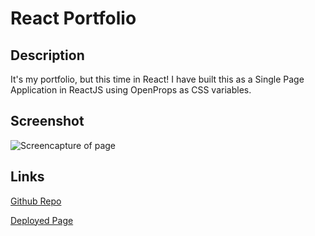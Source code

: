 # React Portfolio

## Description
It's my portfolio, but this time in React! I have built this as a Single Page Application in ReactJS using OpenProps as CSS variables.

## Screenshot
![Screencapture of page](/public/img/screenshot.gif)

## Links

<a href = "https://github.com/yohuck/react-portfolio"
target="_blank">Github Repo</a>

<a href = "https://react-portfolio-yohuck.vercel.app/" target="_blank">Deployed Page</a>